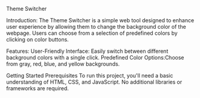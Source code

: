 Theme Switcher

Introduction:
The Theme Switcher is a simple web tool designed to enhance user experience by allowing them to change the background color of the webpage. Users can choose from a selection of predefined colors by clicking on color buttons.

Features:
User-Friendly Interface: Easily switch between different background colors with a single click.
Predefined Color Options:Choose from gray, red, blue, and yellow backgrounds.

Getting Started
Prerequisites
To run this project, you'll need a basic understanding of HTML, CSS, and JavaScript. No additional libraries or frameworks are required.

